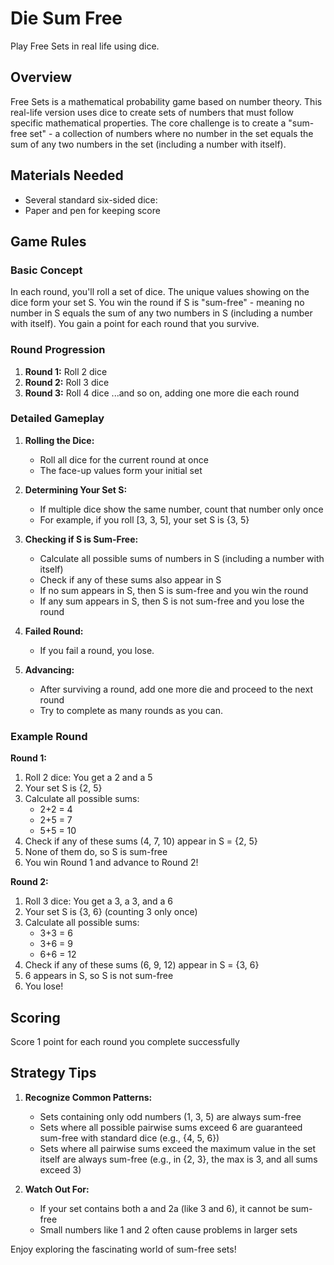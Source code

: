 # Die Sum Free
Play Free Sets in real life using dice.

## Overview

Free Sets is a mathematical probability game based on number theory. This real-life version uses dice to create sets of numbers that must follow specific mathematical properties. The core challenge is to create a "sum-free set" - a collection of numbers where no number in the set equals the sum of any two numbers in the set (including a number with itself).

## Materials Needed

- Several standard six-sided dice:
- Paper and pen for keeping score

## Game Rules

### Basic Concept

In each round, you'll roll a set of dice. The unique values showing on the dice form your set S. You win the round if S is "sum-free" - meaning no number in S equals the sum of any two numbers in S (including a number with itself). You gain a point for each round that you survive.

### Round Progression

1. **Round 1:** Roll 2 dice
2. **Round 2:** Roll 3 dice
3. **Round 3:** Roll 4 dice
   ...and so on, adding one more die each round

### Detailed Gameplay

1. **Rolling the Dice:**
   - Roll all dice for the current round at once
   - The face-up values form your initial set

2. **Determining Your Set S:**
   - If multiple dice show the same number, count that number only once
   - For example, if you roll [3, 3, 5], your set S is {3, 5}

3. **Checking if S is Sum-Free:**
   - Calculate all possible sums of numbers in S (including a number with itself)
   - Check if any of these sums also appear in S
   - If no sum appears in S, then S is sum-free and you win the round
   - If any sum appears in S, then S is not sum-free and you lose the round

4. **Failed Round:**
   - If you fail a round, you lose.

5. **Advancing:**
   - After surviving a round, add one more die and proceed to the next round
   - Try to complete as many rounds as you can.

### Example Round

**Round 1:**
1. Roll 2 dice: You get a 2 and a 5
2. Your set S is {2, 5}
3. Calculate all possible sums:
   - 2+2 = 4
   - 2+5 = 7
   - 5+5 = 10
4. Check if any of these sums (4, 7, 10) appear in S = {2, 5}
5. None of them do, so S is sum-free
6. You win Round 1 and advance to Round 2!

**Round 2:**
1. Roll 3 dice: You get a 3, a 3, and a 6
2. Your set S is {3, 6} (counting 3 only once)
3. Calculate all possible sums:
   - 3+3 = 6
   - 3+6 = 9
   - 6+6 = 12
4. Check if any of these sums (6, 9, 12) appear in S = {3, 6}
5. 6 appears in S, so S is not sum-free
6. You lose!

## Scoring

Score 1 point for each round you complete successfully

## Strategy Tips

1. **Recognize Common Patterns:**
   - Sets containing only odd numbers (1, 3, 5) are always sum-free
   - Sets where all possible pairwise sums exceed 6 are guaranteed sum-free with standard dice (e.g., {4, 5, 6})
   - Sets where all pairwise sums exceed the maximum value in the set itself are always sum-free (e.g., in {2, 3}, the max is 3, and all sums exceed 3)


2. **Watch Out For:**
   - If your set contains both a and 2a (like 3 and 6), it cannot be sum-free
   - Small numbers like 1 and 2 often cause problems in larger sets

Enjoy exploring the fascinating world of sum-free sets!

